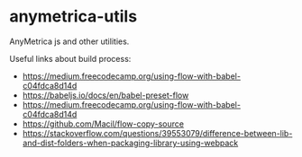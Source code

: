 # anymetrica-utils

AnyMetrica js and other utilities.

Useful links about build process: 
  - https://medium.freecodecamp.org/using-flow-with-babel-c04fdca8d14d
  - https://babeljs.io/docs/en/babel-preset-flow
  - https://medium.freecodecamp.org/using-flow-with-babel-c04fdca8d14d
  - https://github.com/Macil/flow-copy-source
  - https://stackoverflow.com/questions/39553079/difference-between-lib-and-dist-folders-when-packaging-library-using-webpack
